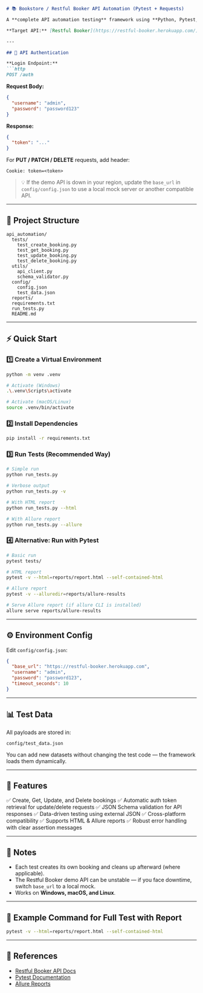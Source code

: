 ````markdown
# 📚 Bookstore / Restful Booker API Automation (Pytest + Requests)

A **complete API automation testing** framework using **Python, Pytest, Requests, and JSON Schema** with **HTML** and **Allure** reporting.

**Target API:** [Restful Booker](https://restful-booker.herokuapp.com/) (public demo API)

---

## 🔑 API Authentication

**Login Endpoint:**
```http
POST /auth
````

**Request Body:**

```json
{
  "username": "admin",
  "password": "password123"
}
```

**Response:**

```json
{
  "token": "..."
}
```

For **PUT / PATCH / DELETE** requests, add header:

```http
Cookie: token=<token>
```

> 💡 If the demo API is down in your region, update the `base_url` in `config/config.json` to use a local mock server or another compatible API.

---

## 📂 Project Structure

```plaintext
api_automation/
  tests/
    test_create_booking.py
    test_get_booking.py
    test_update_booking.py
    test_delete_booking.py
  utils/
    api_client.py
    schema_validator.py
  config/
    config.json
    test_data.json
  reports/
  requirements.txt
  run_tests.py
  README.md
```

---

## ⚡ Quick Start

### 1️⃣ Create a Virtual Environment

```bash
python -m venv .venv

# Activate (Windows)
.\.venv\Scripts\activate

# Activate (macOS/Linux)
source .venv/bin/activate
```

### 2️⃣ Install Dependencies

```bash
pip install -r requirements.txt
```

### 3️⃣ Run Tests (Recommended Way)

```bash
# Simple run
python run_tests.py

# Verbose output
python run_tests.py -v

# With HTML report
python run_tests.py --html

# With Allure report
python run_tests.py --allure
```

### 4️⃣ Alternative: Run with Pytest

```bash
# Basic run
pytest tests/

# HTML report
pytest -v --html=reports/report.html --self-contained-html

# Allure report
pytest -v --alluredir=reports/allure-results

# Serve Allure report (if allure CLI is installed)
allure serve reports/allure-results
```

---

## ⚙ Environment Config

Edit `config/config.json`:

```json
{
  "base_url": "https://restful-booker.herokuapp.com",
  "username": "admin",
  "password": "password123",
  "timeout_seconds": 10
}
```

---

## 📊 Test Data

All payloads are stored in:

```
config/test_data.json
```

You can add new datasets without changing the test code — the framework loads them dynamically.

---

## 🧹 Features

✅ Create, Get, Update, and Delete bookings
✅ Automatic auth token retrieval for update/delete requests
✅ JSON Schema validation for API responses
✅ Data-driven testing using external JSON
✅ Cross-platform compatibility
✅ Supports HTML & Allure reports
✅ Robust error handling with clear assertion messages

---

## 📝 Notes

* Each test creates its own booking and cleans up afterward (where applicable).
* The Restful Booker demo API can be unstable — if you face downtime, switch `base_url` to a local mock.
* Works on **Windows, macOS, and Linux**.

---

## 📌 Example Command for Full Test with Report

```bash
pytest -v --html=reports/report.html --self-contained-html
```

---

## 🔗 References

* [Restful Booker API Docs](https://restful-booker.herokuapp.com/apidoc/index.html)
* [Pytest Documentation](https://docs.pytest.org/en/stable/)
* [Allure Reports](https://docs.qameta.io/allure/)

